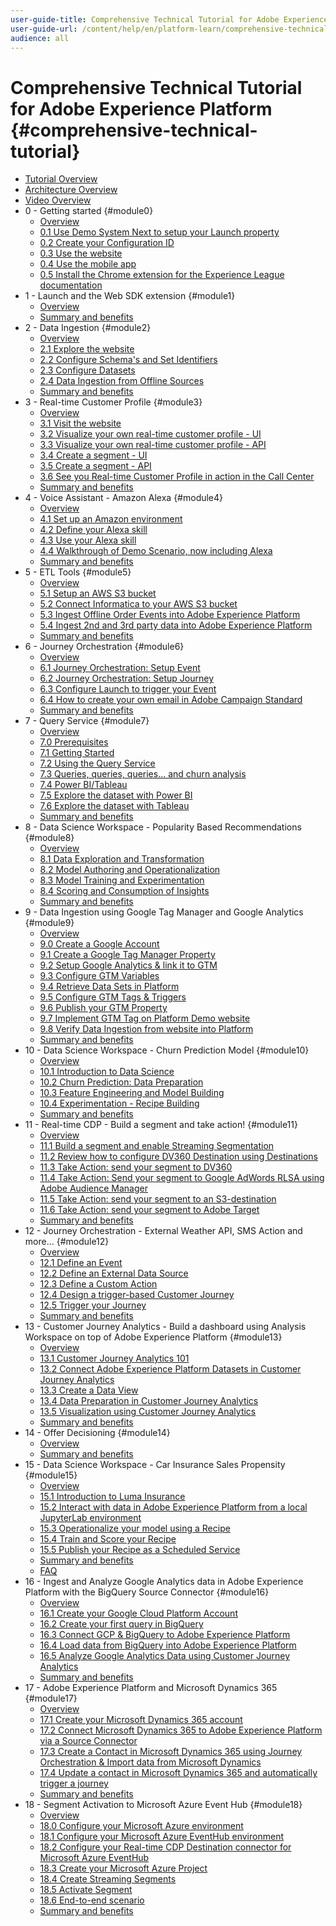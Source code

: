 ```yaml
---
user-guide-title: Comprehensive Technical Tutorial for Adobe Experience Platform
user-guide-url: /content/help/en/platform-learn/comprehensive-technical-tutorial/overview.html
audience: all
---
```


# Comprehensive Technical Tutorial for Adobe Experience Platform {#comprehensive-technical-tutorial}

+ [Tutorial Overview](/help/tutorial-comprehensive-technical/overview.md)
+ [Architecture Overview](/help/tutorial-comprehensive-technical/architecture.md)
+ [Video Overview](/help/tutorial-comprehensive-technical/videos.md)
+ 0 - Getting started {#module0}
  + [Overview](/help/tutorial-comprehensive-technical/modules/module0/getting-started.md)
  + [0.1 Use Demo System Next to setup your Launch property](/help/tutorial-comprehensive-technical/modules/module0/ex1.md)
  + [0.2 Create your Configuration ID](/help/tutorial-comprehensive-technical/modules/module0/ex2.md)
  + [0.3 Use the website](/help/tutorial-comprehensive-technical/modules/module0/ex3.md)
  + [0.4 Use the mobile app](/help/tutorial-comprehensive-technical/modules/module0/ex4.md)
  + [0.5 Install the Chrome extension for the Experience League documentation](/help/tutorial-comprehensive-technical/modules/module0/ex5.md)
+ 1 - Launch and the Web SDK extension {#module1}
  + [Overview](/help/tutorial-comprehensive-technical/modules/module1/data-ingestion-launch-web-sdk.md)
  + [Summary and benefits](/help/tutorial-comprehensive-technical/modules/module1/summary.md)
+ 2 - Data Ingestion {#module2}
  + [Overview](/help/tutorial-comprehensive-technical/modules/module2/data-ingestion.md)
  + [2.1 Explore the website](/help/tutorial-comprehensive-technical/modules/module2/ex1.md)
  + [2.2 Configure Schema's and Set Identifiers](/help/tutorial-comprehensive-technical/modules/module2/ex2.md)
  + [2.3 Configure Datasets](/help/tutorial-comprehensive-technical/modules/module2/ex3.md)
  + [2.4 Data Ingestion from Offline Sources](/help/tutorial-comprehensive-technical/modules/module2/ex4.md)
  + [Summary and benefits](/help/tutorial-comprehensive-technical/modules/module2/summary.md)
+ 3 - Real-time Customer Profile {#module3}
  + [Overview](/help/tutorial-comprehensive-technical/modules/module3/real-time-customer-profile.md)
  + [3.1 Visit the website](/help/tutorial-comprehensive-technical/modules/module3/ex1.md)
  + [3.2 Visualize your own real-time customer profile - UI](/help/tutorial-comprehensive-technical/modules/module3/ex2.md)
  + [3.3 Visualize your own real-time customer profile - API](/help/tutorial-comprehensive-technical/modules/module3/ex3.md)
  + [3.4 Create a segment - UI](/help/tutorial-comprehensive-technical/modules/module3/ex4.md)
  + [3.5 Create a segment - API](/help/tutorial-comprehensive-technical/modules/module3/ex5.md)
  + [3.6 See you Real-time Customer Profile in action in the Call Center](/help/tutorial-comprehensive-technical/modules/module3/ex6.md)
  + [Summary and benefits](/help/tutorial-comprehensive-technical/modules/module3/summary.md)
+ 4 - Voice Assistant - Amazon Alexa {#module4}
  + [Overview](/help/tutorial-comprehensive-technical/modules/module4/data-ingestion-amazon-alexa.md)
  + [4.1 Set up an Amazon environment](/help/tutorial-comprehensive-technical/modules/module4/ex1.md)
  + [4.2 Define your Alexa skill](/help/tutorial-comprehensive-technical/modules/module4/ex2.md)
  + [4.3 Use your Alexa skill](/help/tutorial-comprehensive-technical/modules/module4/ex3.md)
  + [4.4 Walkthrough of Demo Scenario, now including Alexa](/help/tutorial-comprehensive-technical/modules/module4/ex4.md)
  + [Summary and benefits](/help/tutorial-comprehensive-technical/modules/module4/summary.md)
+ 5 - ETL Tools {#module5}
  + [Overview](/help/tutorial-comprehensive-technical/modules/module5/data-ingestion-informatica-etl.md)
  + [5.1 Setup an AWS S3 bucket](/help/tutorial-comprehensive-technical/modules/module5/ex1.md)
  + [5.2 Connect Informatica to your AWS S3 bucket](/help/tutorial-comprehensive-technical/modules/module5/ex2.md)
  + [5.3 Ingest Offline Order Events into Adobe Experience Platform](/help/tutorial-comprehensive-technical/modules/module5/ex3.md)
  + [5.4 Ingest 2nd and 3rd party data into Adobe Experience Platform](/help/tutorial-comprehensive-technical/modules/module5/ex4.md)
  + [Summary and benefits](/help/tutorial-comprehensive-technical/modules/module5/summary.md)
+ 6 - Journey Orchestration {#module6}
  + [Overview](/help/tutorial-comprehensive-technical/modules/module6/journey-orchestration-create-account.md)
  + [6.1 Journey Orchestration: Setup Event](/help/tutorial-comprehensive-technical/modules/module6/ex1.md)
  + [6.2 Journey Orchestration: Setup Journey](/help/tutorial-comprehensive-technical/modules/module6/ex2.md)
  + [6.3 Configure Launch to trigger your Event](/help/tutorial-comprehensive-technical/modules/module6/ex3.md)
  + [6.4 How to create your own email in Adobe Campaign Standard](/help/tutorial-comprehensive-technical/modules/module6/ex4.md)
  + [Summary and benefits](/help/tutorial-comprehensive-technical/modules/module6/summary.md)
+ 7 - Query Service {#module7}
  + [Overview](/help/tutorial-comprehensive-technical/modules/module7/query-service.md)
  + [7.0 Prerequisites](/help/tutorial-comprehensive-technical/modules/module7/ex0.md)
  + [7.1 Getting Started](/help/tutorial-comprehensive-technical/modules/module7/ex1.md)
  + [7.2 Using the Query Service](/help/tutorial-comprehensive-technical/modules/module7/ex2.md)
  + [7.3 Queries, queries, queries... and churn analysis](/help/tutorial-comprehensive-technical/modules/module7/ex3.md)
  + [7.4 Power BI/Tableau](/help/tutorial-comprehensive-technical/modules/module7/ex4.md)
  + [7.5 Explore the dataset with Power BI](/help/tutorial-comprehensive-technical/modules/module7/ex5.md)
  + [7.6 Explore the dataset with Tableau](/help/tutorial-comprehensive-technical/modules/module7/ex6.md)
  + [Summary and benefits](/help/tutorial-comprehensive-technical/modules/module7/summary.md)
+ 8 - Data Science Workspace - Popularity Based Recommendations {#module8}
  + [Overview](/help/tutorial-comprehensive-technical/modules/module8/data-science-workspace-popularity-based-recommendations.md)
  + [8.1 Data Exploration and Transformation](/help/tutorial-comprehensive-technical/modules/module8/ex1.md)
  + [8.2 Model Authoring and Operationalization](/help/tutorial-comprehensive-technical/modules/module8/ex2.md)
  + [8.3 Model Training and Experimentation](/help/tutorial-comprehensive-technical/modules/module8/ex3.md)
  + [8.4 Scoring and Consumption of Insights](/help/tutorial-comprehensive-technical/modules/module8/ex4.md)
  + [Summary and benefits](/help/tutorial-comprehensive-technical/modules/module8/summary.md)
+ 9 - Data Ingestion using Google Tag Manager and Google Analytics {#module9}
  + [Overview](/help/tutorial-comprehensive-technical/modules/module9/data-ingestion-using-google-tag-manager-and-google-analytics.md)
  + [9.0 Create a Google Account](/help/tutorial-comprehensive-technical/modules/module9/ex0.md)
  + [9.1 Create a Google Tag Manager Property](/help/tutorial-comprehensive-technical/modules/module9/ex1.md)
  + [9.2 Setup Google Analytics & link it to GTM](/help/tutorial-comprehensive-technical/modules/module9/ex2.md)
  + [9.3 Configure GTM Variables](/help/tutorial-comprehensive-technical/modules/module9/ex3.md)
  + [9.4 Retrieve Data Sets in Platform](/help/tutorial-comprehensive-technical/modules/module9/ex4.md)
  + [9.5 Configure GTM Tags & Triggers](/help/tutorial-comprehensive-technical/modules/module9/ex5.md)
  + [9.6 Publish your GTM Property](/help/tutorial-comprehensive-technical/modules/module9/ex6.md)
  + [9.7 Implement GTM Tag on Platform Demo website](/help/tutorial-comprehensive-technical/modules/module9/ex7.md)
  + [9.8 Verify Data Ingestion from website into Platform](/help/tutorial-comprehensive-technical/modules/module9/ex8.md)
  + [Summary and benefits](/help/tutorial-comprehensive-technical/modules/module9/summary.md)
+ 10 - Data Science Workspace - Churn Prediction Model {#module10}
  + [Overview](/help/tutorial-comprehensive-technical/modules/module10/data-science-workspace-churn-prediction-model.md)
  + [10.1 Introduction to Data Science](/help/tutorial-comprehensive-technical/modules/module10/ex1.md)
  + [10.2 Churn Prediction: Data Preparation](/help/tutorial-comprehensive-technical/modules/module10/ex2.md)
  + [10.3 Feature Engineering and Model Building](/help/tutorial-comprehensive-technical/modules/module10/ex3.md)
  + [10.4 Experimentation - Recipe Building](/help/tutorial-comprehensive-technical/modules/module10/ex4.md)
  + [Summary and benefits](/help/tutorial-comprehensive-technical/modules/module10/summary.md)
+ 11 - Real-time CDP - Build a segment and take action! {#module11}
  + [Overview](/help/tutorial-comprehensive-technical/modules/module11/real-time-cdp-build-a-segment-take-action.md)
  + [11.1 Build a segment and enable Streaming Segmentation](/help/tutorial-comprehensive-technical/modules/module11/ex1.md)
  + [11.2 Review how to configure DV360 Destination using Destinations](/help/tutorial-comprehensive-technical/modules/module11/ex2.md)
  + [11.3 Take Action: send your segment to DV360](/help/tutorial-comprehensive-technical/modules/module11/ex3.md)
  + [11.4 Take Action: Send your segment to Google AdWords RLSA using Adobe Audience Manager](/help/tutorial-comprehensive-technical/modules/module11/ex4.md)
  + [11.5 Take Action: send your segment to an S3-destination](/help/tutorial-comprehensive-technical/modules/module11/ex5.md)
  + [11.6 Take Action: send your segment to Adobe Target](/help/tutorial-comprehensive-technical/modules/module11/ex6.md)
  + [Summary and benefits](/help/tutorial-comprehensive-technical/modules/module11/summary.md)
+ 12 - Journey Orchestration - External Weather API, SMS Action and more... {#module12}
  + [Overview](/help/tutorial-comprehensive-technical/modules/module12/journey-orchestration-external-weather-api-sms.md)
  + [12.1 Define an Event](/help/tutorial-comprehensive-technical/modules/module12/ex1.md)
  + [12.2 Define an External Data Source](/help/tutorial-comprehensive-technical/modules/module12/ex2.md)
  + [12.3 Define a Custom Action](/help/tutorial-comprehensive-technical/modules/module12/ex3.md)
  + [12.4 Design a trigger-based Customer Journey](/help/tutorial-comprehensive-technical/modules/module12/ex4.md)
  + [12.5 Trigger your Journey](/help/tutorial-comprehensive-technical/modules/module12/ex5.md)
  + [Summary and benefits](/help/tutorial-comprehensive-technical/modules/module12/summary.md)
+ 13 - Customer Journey Analytics - Build a dashboard using Analysis Workspace on top of Adobe Experience Platform {#module13}
  + [Overview](/help/tutorial-comprehensive-technical/modules/module13/customer-journey-analytics-build-a-dashboard.md)
  + [13.1 Customer Journey Analytics 101](/help/tutorial-comprehensive-technical/modules/module13/ex1.md)
  + [13.2 Connect Adobe Experience Platform Datasets in Customer Journey Analytics](/help/tutorial-comprehensive-technical/modules/module13/ex2.md)
  + [13.3 Create a Data View](/help/tutorial-comprehensive-technical/modules/module13/ex3.md)
  + [13.4 Data Preparation in Customer Journey Analytics](/help/tutorial-comprehensive-technical/modules/module13/ex4.md)
  + [13.5 Visualization using Customer Journey Analytics](/help/tutorial-comprehensive-technical/modules/module13/ex5.md)
  + [Summary and benefits](/help/tutorial-comprehensive-technical/modules/module13/summary.md)
+ 14 - Offer Decisioning {#module14}
  + [Overview](/help/tutorial-comprehensive-technical/modules/module14/offer-decisioning.md)
  + [Summary and benefits](/help/tutorial-comprehensive-technical/modules/module14/summary.md)
+ 15 - Data Science Workspace - Car Insurance Sales Propensity {#module15}
  + [Overview](/help/tutorial-comprehensive-technical/modules/module15/data-science-workspace-car-insurance-sales-propensity.md)
  + [15.1 Introduction to Luma Insurance](/help/tutorial-comprehensive-technical/modules/module15/ex1.md)
  + [15.2 Interact with data in Adobe Experience Platform from a local JupyterLab environment](/help/tutorial-comprehensive-technical/modules/module15/ex2.md)
  + [15.3 Operationalize your model using a Recipe](/help/tutorial-comprehensive-technical/modules/module15/ex3.md)
  + [15.4 Train and Score your Recipe](/help/tutorial-comprehensive-technical/modules/module15/ex4.md)
  + [15.5 Publish your Recipe as a Scheduled Service](/help/tutorial-comprehensive-technical/modules/module15/ex5.md)
  + [Summary and benefits](/help/tutorial-comprehensive-technical/modules/module15/summary.md)
  + [FAQ](/help/tutorial-comprehensive-technical/modules/module15/qa.md)
+ 16 - Ingest and Analyze Google Analytics data in Adobe Experience Platform with the BigQuery Source Connector {#module16}
  + [Overview](/help/tutorial-comprehensive-technical/modules/module16/customer-journey-analytics-bigquery-gcp.md)
  + [16.1 Create your Google Cloud Platform Account](/help/tutorial-comprehensive-technical/modules/module16/ex1.md)
  + [16.2 Create your first query in BigQuery](/help/tutorial-comprehensive-technical/modules/module16/ex2.md)
  + [16.3 Connect GCP & BigQuery to Adobe Experience Platform](/help/tutorial-comprehensive-technical/modules/module16/ex3.md)
  + [16.4 Load data from BigQuery into Adobe Experience Platform](/help/tutorial-comprehensive-technical/modules/module16/ex4.md)
  + [16.5 Analyze Google Analytics Data using Customer Journey Analytics](/help/tutorial-comprehensive-technical/modules/module16/ex5.md)
  + [Summary and benefits](/help/tutorial-comprehensive-technical/modules/module16/summary.md)
+ 17 - Adobe Experience Platform and Microsoft Dynamics 365 {#module17}
  + [Overview](/help/tutorial-comprehensive-technical/modules/module17/adobe-experience-platform-microsoft-dynamics-365.md)
  + [17.1 Create your Microsoft Dynamics 365 account](/help/tutorial-comprehensive-technical/modules/module17/ex1.md)
  + [17.2 Connect Microsoft Dynamics 365 to Adobe Experience Platform via a Source Connector](/help/tutorial-comprehensive-technical/modules/module17/ex2.md)
  + [17.3 Create a Contact in Microsoft Dynamics 365 using Journey Orchestration & Import data from Microsoft Dynamics](/help/tutorial-comprehensive-technical/modules/module17/ex3.md)
  + [17.4 Update a contact in Microsoft Dynamics 365 and automatically trigger a journey](/help/tutorial-comprehensive-technical/modules/module17/ex4.md)
  + [Summary and benefits](/help/tutorial-comprehensive-technical/modules/module17/summary.md)
+ 18 - Segment Activation to Microsoft Azure Event Hub {#module18}
  + [Overview](/help/tutorial-comprehensive-technical/modules/module18/segment-activation-microsoft-azure-eventhub.md)
  + [18.0 Configure your Microsoft Azure environment](/help/tutorial-comprehensive-technical/modules/module18/ex1.md)
  + [18.1 Configure your Microsoft Azure EventHub environment](/help/tutorial-comprehensive-technical/modules/module18/ex1.md)
  + [18.2 Configure your Real-time CDP Destination connector for Microsoft Azure EventHub](/help/tutorial-comprehensive-technical/modules/module18/ex2.md)
  + [18.3 Create your Microsoft Azure Project](/help/tutorial-comprehensive-technical/modules/module18/ex3.md)
  + [18.4 Create Streaming Segments](/help/tutorial-comprehensive-technical/modules/module18/ex4.md)
  + [18.5 Activate Segment](/help/tutorial-comprehensive-technical/modules/module18/ex5.md)
  + [18.6 End-to-end scenario](/help/tutorial-comprehensive-technical/modules/module18/ex6.md)
  + [Summary and benefits](/help/tutorial-comprehensive-technical/modules/module18/summary.md)
